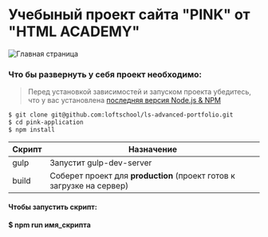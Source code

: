 # Учебыный проект сайта "PINK" от "HTML ACADEMY"
![Главная страница](https://i.ibb.co/GpPg8Fc/screenshot.png "Главная страница")   

### Что бы развернуть у себя проект необходимо:

> Перед установкой зависимостей и запуском проекта убедитесь, что у вас установлена [последняя версия Node.js & NPM](https://nodejs.org/en/download/current/)
```sh
$ git clone git@github.com:loftschool/ls-advanced-portfolio.git
$ cd pink-application
$ npm install
```

| Скрипт | Назначение |
| ------ | ------ |
| gulp | Запустит gulp-dev-server |
| build | Соберет проект для **production** (проект готов к загрузке на сервер) |

#### Чтобы запустить скрипт:
**$ npm run имя_скрипта**